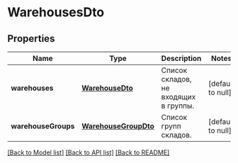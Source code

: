 # WarehousesDto

## Properties
Name | Type | Description | Notes
------------ | ------------- | ------------- | -------------
**warehouses** | [**WarehouseDto**](WarehouseDTO.md) | Список складов, не входящих в группы. | [default to null]
**warehouseGroups** | [**WarehouseGroupDto**](WarehouseGroupDTO.md) | Список групп складов. | [default to null]

[[Back to Model list]](../README.md#documentation-for-models) [[Back to API list]](../README.md#documentation-for-api-endpoints) [[Back to README]](../README.md)


